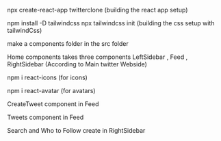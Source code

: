 npx create-react-app twitterclone (building the react app setup)

npm install -D tailwindcss
npx tailwindcss init (building the css setup with tailwindCss)

make a components folder in the src folder

Home components takes three components
LeftSidebar , Feed , RightSidebar (According to Main twitter Webside)
<!-- =========== -->
npm i react-icons (for icons)

npm i react-avatar (for avatars)

CreateTweet component in Feed

Tweets component in Feed

Search and Who to Follow create in RightSidebar